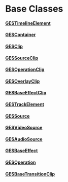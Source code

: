 # Base Classes

#### [GESTimelineElement](GESTimelineElement.markdown)

#### [GESContainer](GESContainer.markdown)

#### [GESClip](GESClip.markdown)

#### [GESSourceClip](GESSourceClip.markdown)

#### [GESOperationClip](GESOperationClip.markdown)

#### [GESOverlayClip](GESOverlayClip.markdown)

#### [GESBaseEffectClip](GESBaseEffectClip.markdown)

#### [GESTrackElement](GESTrackElement.markdown)

#### [GESSource](GESSource.markdown)

#### [GESVideoSource](GESVideoSource.markdown)

#### [GESAudioSource](GESAudioSource.markdown)

#### [GESBaseEffect](GESBaseEffect.markdown)

#### [GESOperation](GESOperation.markdown)

#### [GESBaseTransitionClip](GESBaseTransitionClip.markdown)
